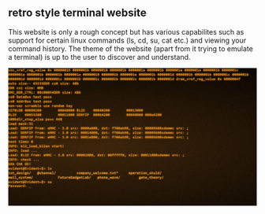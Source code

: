 ## retro style terminal website

This website is only a rough concept but has various capabilites such as support for certain linux commands (ls, cd, su, cat etc.) and viewing your command history. The theme of the website (apart from it trying to emulate a terminal) is up to the user to discover and understand.

![alt text](https://github.com/BillyA15/terminal-website/blob/master/terminal.png)
